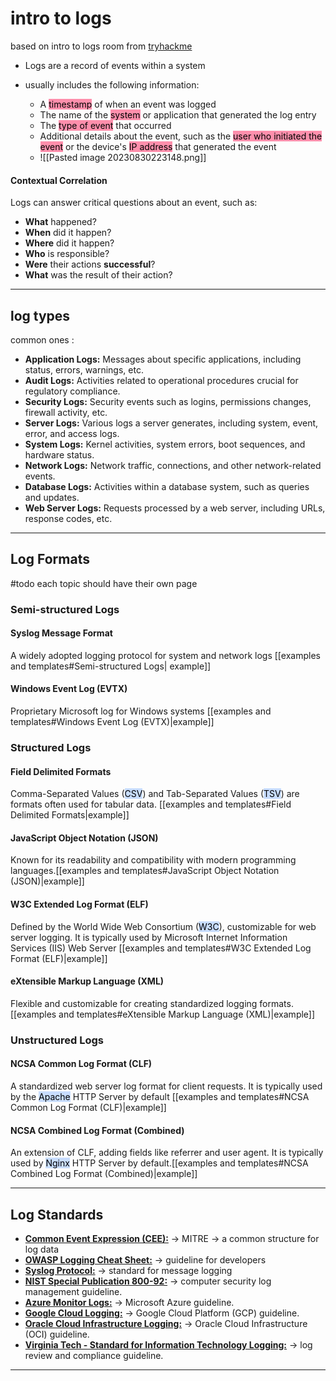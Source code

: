 # intro to logs 

based on intro to logs room from [tryhackme](https://tryhackme.com/room/introtologs)

-  Logs are a record of events within a system

- usually includes the following information:
  - A <mark style="background: #FF5582A6;">timestamp</mark> of when an event was logged
  - The name of the <mark style="background: #FF5582A6;">system</mark> or application that generated the log entry
  - The <mark style="background: #FF5582A6;">type of event</mark> that occurred 
  - Additional details about the event, such as the <mark style="background: #FF5582A6;">user who initiated the event</mark> or the device's <mark style="background: #FF5582A6;">IP address</mark> that generated the event
  - ![[Pasted image 20230830223148.png]]
#### Contextual Correlation
Logs can answer critical questions about an event, such as:

*   **What** happened?
*   **When** did it happen?
*   **Where** did it happen?
*   **Who** is responsible?
*   **Were** their actions **successful**?
*   **What** was the result of their action?
---
## log types

common ones :
*   **Application Logs:** Messages about specific applications, including status, errors, warnings, etc.
*   **Audit Logs:** Activities related to operational procedures crucial for regulatory compliance.
*   **Security Logs:** Security events such as logins, permissions changes, firewall activity, etc.
*   **Server Logs:** Various logs a server generates, including system, event, error, and access logs.
*   **System Logs:** Kernel activities, system errors, boot sequences, and hardware status.
*   **Network Logs:** Network traffic, connections, and other network\-related events.
*   **Database Logs:** Activities within a database system, such as queries and updates.
*   **Web Server Logs:** Requests processed by a web server, including URLs, response codes, etc.
---
## Log Formats

#todo each topic should have their own page
### Semi-structured Logs 
#### Syslog Message Format
A widely adopted logging protocol for system and network logs [[examples and templates#Semi-structured Logs| example]]
#### Windows Event Log (EVTX)
Proprietary Microsoft log for Windows systems [[examples and templates#Windows Event Log (EVTX)|example]]
### Structured Logs
#### Field Delimited Formats
Comma-Separated Values (<mark style="background: #ADCCFFA6;">CSV</mark>) and Tab-Separated Values (<mark style="background: #ADCCFFA6;">TSV</mark>) are formats often used for tabular data. [[examples and templates#Field Delimited Formats|example]]
#### JavaScript Object Notation (JSON)
Known for its readability and compatibility with modern programming languages.[[examples and templates#JavaScript Object Notation (JSON)|example]]
#### W3C Extended Log Format (ELF)
Defined by the World Wide Web Consortium (<mark style="background: #ADCCFFA6;">W3C</mark>), customizable for web server logging. It is typically used by Microsoft Internet Information Services (IIS) Web Server [[examples and templates#W3C Extended Log Format (ELF)|example]]

#### eXtensible Markup Language (XML)
Flexible and customizable for creating standardized logging formats.[[examples and templates#eXtensible Markup Language (XML)|example]]
### Unstructured Logs
#### NCSA Common Log Format (CLF)
A standardized web server log format for client requests. It is typically used by the <mark style="background: #ADCCFFA6;">Apache</mark> HTTP Server by default [[examples and templates#NCSA Common Log Format (CLF)|example]]
#### NCSA Combined Log Format (Combined)
An extension of CLF, adding fields like referrer and user agent. It is typically used by <mark style="background: #ADCCFFA6;">Nginx</mark> HTTP Server by default.[[examples and templates#NCSA Combined Log Format (Combined)|example]]

---

## Log Standards

- [**Common Event Expression (CEE):**](https://cee.mitre.org/) ->  MITRE -> a common structure for log data
- **[OWASP Logging Cheat Sheet:](https://cheatsheetseries.owasp.org/cheatsheets/Logging_Cheat_Sheet.html)** -> guideline for developers 
- **[Syslog Protocol:](https://datatracker.ietf.org/doc/html/rfc5424)** -> standard for message logging
- **[NIST Special Publication 800-92:](https://nvlpubs.nist.gov/nistpubs/Legacy/SP/nistspecialpublication800-92.pdf)** -> computer security log management guideline.
- **[Azure Monitor Logs:](https://learn.microsoft.com/en-us/azure/azure-monitor/logs/data-platform-logs)** -> Microsoft Azure guideline.
- **[Google Cloud Logging:](https://cloud.google.com/logging/docs)** -> Google Cloud Platform (GCP) guideline.
- **[Oracle Cloud Infrastructure Logging:](https://docs.oracle.com/en-us/iaas/Content/Logging/Concepts/loggingoverview.htm)** -> Oracle Cloud Infrastructure (OCI) guideline.
- **[Virginia Tech - Standard for Information Technology Logging:](https://it.vt.edu/content/dam/it_vt_edu/policies/Standard_for_Information_Technology_Logging.pdf)** -> log review and compliance guideline.

---
